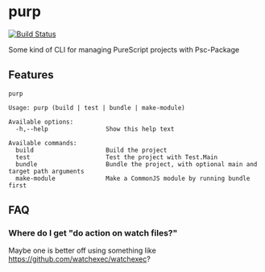 # purp

[![Build Status](https://travis-ci.org/justinwoo/purp.svg?branch=master)](https://travis-ci.org/justinwoo/purp)

Some kind of CLI for managing PureScript projects with Psc-Package

## Features

```
purp

Usage: purp (build | test | bundle | make-module)

Available options:
  -h,--help                Show this help text

Available commands:
  build                    Build the project
  test                     Test the project with Test.Main
  bundle                   Bundle the project, with optional main and target path arguments
  make-module              Make a CommonJS module by running bundle first
```

## FAQ

### Where do I get "do action on watch files?"

Maybe one is better off using something like <https://github.com/watchexec/watchexec>?
